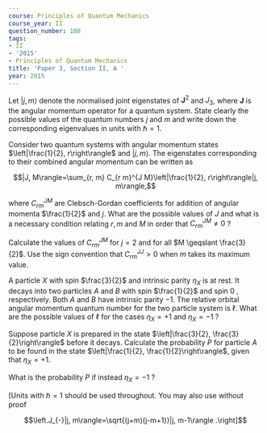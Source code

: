 ```yaml
---
course: Principles of Quantum Mechanics
course_year: II
question_number: 108
tags:
- II
- '2015'
- Principles of Quantum Mechanics
title: 'Paper 3, Section II, A '
year: 2015
---
```




Let $|j, m\rangle$ denote the normalised joint eigenstates of $\mathbf{J}^{2}$ and $J_{3}$, where $\mathbf{J}$ is the angular momentum operator for a quantum system. State clearly the possible values of the quantum numbers $j$ and $m$ and write down the corresponding eigenvalues in units with $\hbar=1$.

Consider two quantum systems with angular momentum states $\left|\frac{1}{2}, r\right\rangle$ and $|j, m\rangle$. The eigenstates corresponding to their combined angular momentum can be written as

$$|J, M\rangle=\sum_{r, m} C_{r m}^{J M}\left|\frac{1}{2}, r\right\rangle|j, m\rangle,$$

where $C_{r m}^{J M}$ are Clebsch-Gordan coefficients for addition of angular momenta $\frac{1}{2}$ and $j$. What are the possible values of $J$ and what is a necessary condition relating $r, m$ and $M$ in order that $C_{r m}^{J M} \neq 0$ ?

Calculate the values of $C_{r m}^{J M}$ for $j=2$ and for all $M \geqslant \frac{3}{2}$. Use the sign convention that $C_{r m}^{J J}>0$ when $m$ takes its maximum value.

A particle $X$ with spin $\frac{3}{2}$ and intrinsic parity $\eta_{X}$ is at rest. It decays into two particles $A$ and $B$ with spin $\frac{1}{2}$ and spin 0 , respectively. Both $A$ and $B$ have intrinsic parity $-1$. The relative orbital angular momentum quantum number for the two particle system is $\ell$. What are the possible values of $\ell$ for the cases $\eta_{X}=+1$ and $\eta_{X}=-1$ ?

Suppose particle $X$ is prepared in the state $\left|\frac{3}{2}, \frac{3}{2}\right\rangle$ before it decays. Calculate the probability $P$ for particle $A$ to be found in the state $\left|\frac{1}{2}, \frac{1}{2}\right\rangle$, given that $\eta_{X}=+1$.

What is the probability $P$ if instead $\eta_{X}=-1$ ?

[Units with $\hbar=1$ should be used throughout. You may also use without proof

$$\left.J_{-}|j, m\rangle=\sqrt{(j+m)(j-m+1)}|j, m-1\rangle .\right]$$